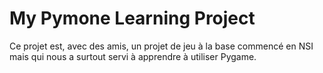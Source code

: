 # My Pymone Learning Project
Ce projet est, avec des amis, un projet de jeu à la base commencé en NSI mais qui nous a surtout servi à apprendre à utiliser Pygame.
